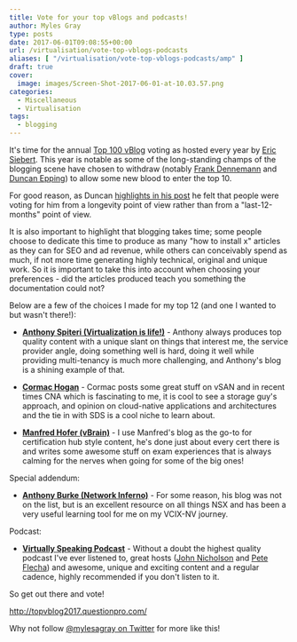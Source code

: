 ```yaml
---
title: Vote for your top vBlogs and podcasts!
author: Myles Gray
type: posts
date: 2017-06-01T09:08:55+00:00
url: /virtualisation/vote-top-vblogs-podcasts
aliases: [ "/virtualisation/vote-top-vblogs-podcasts/amp" ]
draft: true
cover:
  image: images/Screen-Shot-2017-06-01-at-10.03.57.png
categories:
  - Miscellaneous
  - Virtualisation
tags:
  - blogging
---
```


It's time for the annual [Top 100 vBlog][1] voting as hosted every year by [Eric Siebert][2]. This year is notable as some of the long-standing champs of the blogging scene have chosen to withdraw (notably [Frank Dennemann][3] and [Duncan Epping][4]) to allow some new blood to enter the top 10.

For good reason, as Duncan [highlights in his post][5] he felt that people were voting for him from a longevity point of view rather than from a "last-12-months" point of view.

It is also important to highlight that blogging takes time; some people choose to dedicate this time to produce as many "how to install x" articles as they can for SEO and ad revenue, while others can conceivably spend as much, if not more time generating highly technical, original and unique work. So it is important to take this into account when choosing your preferences - did the articles produced teach you something the documentation could not?

Below are a few of the choices I made for my top 12 (and one I wanted to but wasn't there!):

* **[Anthony Spiteri (Virtualization is life!)][6]** - Anthony always produces top quality content with a unique slant on things that interest me, the service provider angle, doing something well is hard, doing it well while providing multi-tenancy is much more challenging, and Anthony's blog is a shining example of that.

* **[Cormac Hogan][7]** - Cormac posts some great stuff on vSAN and in recent times CNA which is fascinating to me, it is cool to see a storage guy's approach, and opinion on cloud-native applications and architectures and the tie in with SDS is a cool niche to learn about.

* **[Manfred Hofer (vBrain)][8]** - I use Manfred's blog as the go-to for certification hub style content, he's done just about every cert there is and writes some awesome stuff on exam experiences that is always calming for the nerves when going for some of the big ones!

Special addendum:

* **[Anthony Burke (Network Inferno)][9]** - For some reason, his blog was not on the list, but is an excellent resource on all things NSX and has been a very useful learning tool for me on my VCIX-NV journey.

Podcast:

* **[Virtually Speaking Podcast][10]** - Without a doubt the highest quality podcast I've ever listened to, great hosts ([John Nicholson][11] and [Pete Flecha][12]) and awesome, unique and exciting content and a regular cadence, highly recommended if you don't listen to it.

So get out there and vote!

<http://topvblog2017.questionpro.com/>

Why not follow [@mylesagray on Twitter][13] for more like this!

 [1]: http://vsphere-land.com/news/voting-now-open-for-top-vblog-2017.html
 [2]: https://twitter.com/ericsiebert
 [3]: https://twitter.com/FrankDenneman
 [4]: https://twitter.com/duncanyb
 [5]: http://www.yellow-bricks.com/2017/06/01/vote-fav-bloggers-podcast-etc/
 [6]: https://anthonyspiteri.net/
 [7]: http://cormachogan.com/
 [8]: http://www.vbrain.info/
 [9]: http://networkinferno.net/
 [10]: https://soundcloud.com/virtuallyspeakingpodcast
 [11]: https://twitter.com/lost_signal
 [12]: https://twitter.com/vPedroArrow
 [13]: https://twitter.com/mylesagray
